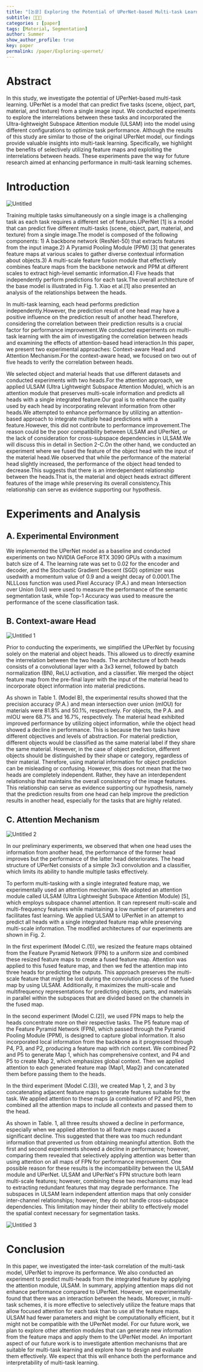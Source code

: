 ```yaml
---
title: "[논문] Exploring the Potential of UPerNet-based Multi-task Learning"
subtitle: 👩🏻‍💻
categories : [paper]
tags: [Material, Segmentation]
author: Summer
show_author_profile: true
key: paper
permalink: /paper/Exploring-upernet/
---
```


# Abstract

In this study, we investigate the potential of UPerNet-based multi-task learning. UPerNet is a model that can predict five tasks (scene, object, part, material, and texture) from a single image input. We conducted experiments to explore the interrelations between these tasks and incorporated the Ultra-lightweight Subspace Attention module (ULSAM) into the model using different configurations to optimize task performance. Although the results of this study are similar to those of the original UPerNet model, our findings provide valuable insights into multi-task learning. Specifically, we highlight the benefits of selectively utilizing feature maps and exploiting the interrelations between heads. These experiments pave the way for future research aimed at enhancing performance in multi-task learning schemes.

# Introduction

![Untitled](https://github.com/Summernme/Summernme.github.io/assets/121393261/b948fbef-b397-4188-8795-bfc1ba97b0c3)

Training multiple tasks simultaneously on a single image is a challenging task as each task requires a different set of features.UPerNet [1] is a model that can predict five different multi-tasks (scene, object, part, material, and texture) from a single image.The model is composed of the following components: 1) A backbone network (ResNet-50) that extracts features from the input image.2) A Pyramid Pooling Module (PPM) [3] that generates feature maps at various scales to gather diverse contextual information about objects.3) A multi-scale feature fusion module that effectively combines feature maps from the backbone network and PPM at different scales to extract high-level semantic information.4) Five heads that independently perform predictions for each task.The overall architecture of the base model is illustrated in Fig. 1. Xiao et al.[1] also presented an analysis of the relationships between the heads.

In multi-task learning, each head performs prediction independently.However, the prediction result of one head may have a positive influence on the prediction result of another head.Therefore, considering the correlation between their prediction results is a crucial factor for performance improvement.We conducted experiments on multi-task learning with the aim of investigating the correlation between heads and examining the effects of attention-based head interaction.In this paper, we present two experimental approaches: Context-aware Head and Attention Mechanism.For the context-aware head, we focused on two out of five heads to verify the correlation between heads.

We selected object and material heads that use different datasets and conducted experiments with two heads.For the attention approach, we applied ULSAM (Ultra Lightweight Subspace Attention Module), which is an attention module that preserves multi-scale information and predicts all heads with a single integrated feature.Our goal is to enhance the quality used by each head by incorporating relevant information from other heads.We attempted to enhance performance by utilizing an attention-based approach to integrate multiple head predictions with a feature.However, this did not contribute to performance improvement.The reason could be the poor compatibility between ULSAM and UPerNet, or the lack of consideration for cross-subspace dependencies in ULSAM.We will discuss this in detail in Section 2-C.On the other hand, we conducted an experiment where we fused the feature of the object head with the input of the material head.We observed that while the performance of the material head slightly increased, the performance of the object head tended to decrease.This suggests that there is an interdependent relationship between the heads.That is, the material and object heads extract different features of the image while preserving its overall consistency.This relationship can serve as evidence supporting our hypothesis.

# Experiments and Analysis

## A. Experimental Environment

We implemented the UPerNet model as a baseline and conducted experiments on two NVIDIA GeForce RTX 3090 GPUs with a maximum batch size of 4. The learning rate was set to 0.02 for the encoder and decoder, and the Stochastic Gradient Descent (SGD) optimizer was usedwith a momentum value of 0.9 and a weight decay of 0.0001.The NLLLoss function was used.Pixel Accuracy (P.A.) and mean Intersection over Union (IoU) were used to measure the performance of the semantic segmentation task, while Top-1 Accuracy was used to measure the performance of the scene classification task.

## B. Context-aware Head

![Untitled 1](https://github.com/Summernme/Summernme.github.io/assets/121393261/f46125fa-6fa8-47c6-bb94-8ca35133201b)

Prior to conducting the experiments, we simplified the UPerNet by focusing solely on the material and object heads. This allowed us to directly examine the interrelation between the two heads. The architecture of both heads consists of a convolutional layer with a 3x3 kernel, followed by batch normalization (BN), ReLU activation, and a classifier. We merged the object feature map from the pre-final layer with the input of the material head to incorporate object information into material predictions. 

As shown in Table 1. (Model B), the experimental results showed that the precision accuracy (P.A.) and mean intersection over union (mIOU) for materials were 81.8% and 50.1%, respectively. For objects, the P.A. and mIOU were 68.7% and 16.7%, respectively. The material head exhibited improved performance by utilizing object information, while the object head showed a decline in performance. This is because the two tasks have different objectives and levels of abstraction. For material prediction, different objects would be classified as the same material label if they share the same material. However, in the case of object prediction, different objects should be distinguished by their shape or category, regardless of their material. Therefore, using material information for object prediction can be misleading or confusing. However, this does not mean that the two heads are completely independent. Rather, they have an interdependent relationship that maintains the overall consistency of the image features. This relationship can serve as evidence supporting our hypothesis, namely that the prediction results from one head can help improve the prediction results in another head, especially for the tasks that are highly related.

## C. Attention Mechanism

![Untitled 2](https://github.com/Summernme/Summernme.github.io/assets/121393261/f9d05808-f7d3-4643-900e-99daceea8964)

In our preliminary experiments, we observed that when one head uses the information from another head, the performance of the former head improves but the performance of the latter head deteriorates. The head structure of UPerNet consists of a simple 3x3 convolution and a classifier, which limits its ability to handle multiple tasks effectively. 

To perform multi-tasking with a single integrated feature map, we experimentally used an attention mechanism. We adopted an attention module called ULSAM (Ultra Lightweight Subspace Attention Module) [5], which employs subspace channel attention. It can represent multi-scale and multi-frequency features while maintaining a low number of parameters and facilitates fast learning. We applied ULSAM to UPerNet in an attempt to predict all heads with a single integrated feature map while preserving multi-scale information. The modified architectures of our experiments are shown in Fig. 2. 

In the first experiment (Model C.(1)), we resized the feature maps obtained from the Feature Pyramid Network (FPN) to a uniform size and combined these resized feature maps to create a fused feature map. Attention was applied to this fused feature map, and then we fed the attention map into three heads for predicting the outputs. This approach preserves the multi-scale feature that might be lost during the convolution process of the fused map by using ULSAM. Additionally, it maximizes the multi-scale and multifrequency representations for predicting objects, parts, and materials in parallel within the subspaces that are divided based on the channels in the fused map. 

In the second experiment (Model C.(2)), we used FPN maps to help the heads concentrate more on their respective tasks. The P5 feature map of the Feature Pyramid Network (FPN), which passed through the Pyramid Pooling Module (PPM), is designed to capture global information. It also incorporated local information from the backbone as it progressed through P4, P3, and P2, producing a feature map with rich context. We combined P2 and P5 to generate Map 1, which has comprehensive context, and P4 and P5 to create Map 2, which emphasizes global context. Then we applied attention to each generated feature map (Map1, Map2) and concatenated them before passing them to the heads. 

In the third experiment (Model C.(3)), we created Map 1, 2, and 3 by concatenating adjacent feature maps to generate features suitable for the task. We applied attention to these maps (a combination of P2 and P5), then combined all the attention maps to include all contexts and passed them to the head.

As shown in Table. 1, all three results showed a decline in performance, especially when we applied attention to all feature maps caused a significant decline. This suggested that there was too much redundant information that prevented us from obtaining meaningful attention. Both the first and second experiments showed a decline in performance; however, comparing them revealed that selectively applying attention was better than using attention on all maps of FPN for performance improvement. One possible reason for these results is the incompatibility between the ULSAM module and UPerNet. ULSAM and UPerNet's FPN structure both learn multi-scale features; however, combining these two mechanisms may lead to extracting redundant features that may degrade performance. The subspaces in ULSAM learn independent attention maps that only consider inter-channel relationships; however, they do not handle cross-subspace dependencies. This limitation may hinder their ability to effectively model the spatial context necessary for segmentation tasks.

![Untitled 3](https://github.com/Summernme/Summernme.github.io/assets/121393261/b2d726de-7c49-4ea7-a76a-560af0d812b0)

# Conclusion

In this paper, we investigated the inter-task correlation of the multi-task model, UPerNet to improve its performance. We also conducted an experiment to predict multi-heads from the integrated feature by applying the attention module, ULSAM. In summary, applying attention maps did not enhance performance compared to UPerNet. However, we experimentally found that there was an interaction between the heads. Moreover, in multi-task schemes, it is more effective to selectively utilize the feature maps that allow focused attention for each task than to use all the feature maps. ULSAM had fewer parameters and might be computationally efficient, but it might not be compatible with the UPerNet model. For our future work, we plan to explore other attention modules that can generate new information from the feature maps and apply them to the UPerNet model. An important aspect of our future work is to investigate attention mechanisms that are suitable for multi-task learning and explore how to design and evaluate them effectively. We expect that this will enhance both the performance and interpretability of multi-task learning.